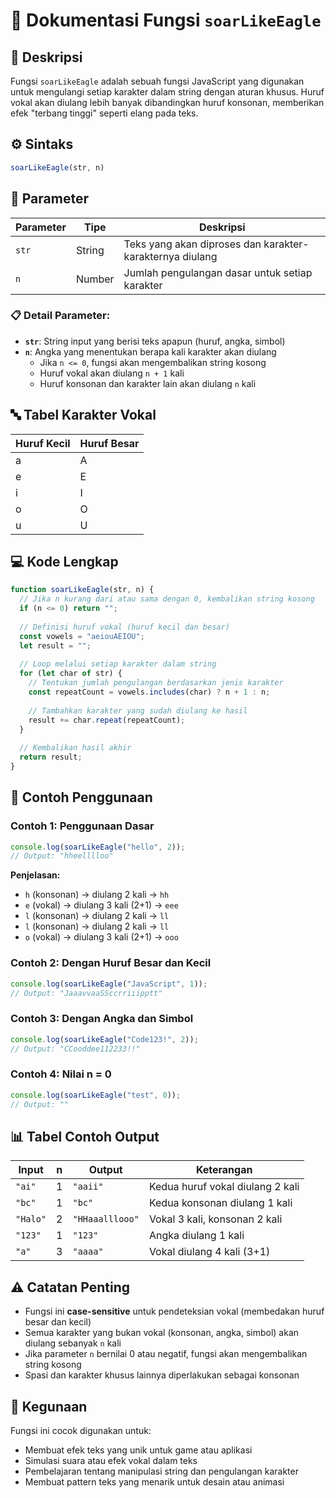 # 🦅 Dokumentasi Fungsi `soarLikeEagle`

## 📖 Deskripsi

Fungsi `soarLikeEagle` adalah sebuah fungsi JavaScript yang digunakan untuk mengulangi setiap karakter dalam string dengan aturan khusus. Huruf vokal akan diulang lebih banyak dibandingkan huruf konsonan, memberikan efek "terbang tinggi" seperti elang pada teks.

## ⚙️ Sintaks

```javascript
soarLikeEagle(str, n)
```

## 📝 Parameter

| Parameter | Tipe   | Deskripsi                                                |
|-----------|--------|----------------------------------------------------------|
| `str`     | String | Teks yang akan diproses dan karakter-karakternya diulang |
| `n`       | Number | Jumlah pengulangan dasar untuk setiap karakter          |

### 📋 Detail Parameter:
- **`str`**: String input yang berisi teks apapun (huruf, angka, simbol)
- **`n`**: Angka yang menentukan berapa kali karakter akan diulang
  - Jika `n <= 0`, fungsi akan mengembalikan string kosong
  - Huruf vokal akan diulang `n + 1` kali
  - Huruf konsonan dan karakter lain akan diulang `n` kali

## 🔤 Tabel Karakter Vokal

| Huruf Kecil | Huruf Besar |
|-------------|-------------|
| a           | A           |
| e           | E           |
| i           | I           |
| o           | O           |
| u           | U           |

## 💻 Kode Lengkap

```javascript
function soarLikeEagle(str, n) {
  // Jika n kurang dari atau sama dengan 0, kembalikan string kosong
  if (n <= 0) return "";
  
  // Definisi huruf vokal (huruf kecil dan besar)
  const vowels = "aeiouAEIOU";
  let result = "";
  
  // Loop melalui setiap karakter dalam string
  for (let char of str) {
    // Tentukan jumlah pengulangan berdasarkan jenis karakter
    const repeatCount = vowels.includes(char) ? n + 1 : n;
    
    // Tambahkan karakter yang sudah diulang ke hasil
    result += char.repeat(repeatCount);
  }
  
  // Kembalikan hasil akhir
  return result;
}
```

## 🚀 Contoh Penggunaan

### Contoh 1: Penggunaan Dasar
```javascript
console.log(soarLikeEagle("hello", 2));
// Output: "hheelllloo"
```

**Penjelasan:**
- `h` (konsonan) → diulang 2 kali → `hh`
- `e` (vokal) → diulang 3 kali (2+1) → `eee`
- `l` (konsonan) → diulang 2 kali → `ll`
- `l` (konsonan) → diulang 2 kali → `ll`
- `o` (vokal) → diulang 3 kali (2+1) → `ooo`

### Contoh 2: Dengan Huruf Besar dan Kecil
```javascript
console.log(soarLikeEagle("JavaScript", 1));
// Output: "JaaavvaaSSccrriiipptt"
```

### Contoh 3: Dengan Angka dan Simbol
```javascript
console.log(soarLikeEagle("Code123!", 2));
// Output: "CCooddee112233!!"
```

### Contoh 4: Nilai n = 0
```javascript
console.log(soarLikeEagle("test", 0));
// Output: ""
```

## 📊 Tabel Contoh Output

| Input               | n | Output                      | Keterangan                        |
|---------------------|---|-----------------------------|-----------------------------------|
| `"ai"`              | 1 | `"aaii"`                   | Kedua huruf vokal diulang 2 kali  |
| `"bc"`              | 1 | `"bc"`                     | Kedua konsonan diulang 1 kali     |
| `"Halo"`            | 2 | `"HHaaalllooo"`            | Vokal 3 kali, konsonan 2 kali    |
| `"123"`             | 1 | `"123"`                    | Angka diulang 1 kali              |
| `"a"`               | 3 | `"aaaa"`                   | Vokal diulang 4 kali (3+1)       |

## ⚠️ Catatan Penting

- Fungsi ini **case-sensitive** untuk pendeteksian vokal (membedakan huruf besar dan kecil)
- Semua karakter yang bukan vokal (konsonan, angka, simbol) akan diulang sebanyak `n` kali
- Jika parameter `n` bernilai 0 atau negatif, fungsi akan mengembalikan string kosong
- Spasi dan karakter khusus lainnya diperlakukan sebagai konsonan

## 🎯 Kegunaan

Fungsi ini cocok digunakan untuk:
- Membuat efek teks yang unik untuk game atau aplikasi
- Simulasi suara atau efek vokal dalam teks
- Pembelajaran tentang manipulasi string dan pengulangan karakter
- Membuat pattern teks yang menarik untuk desain atau animasi
